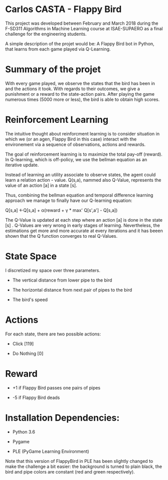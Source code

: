 # Carlos CASTA - Flappy Bird

This project was developed between February and March 2018 during the F-SD311 Algorithms in Machine Learning course at ISAE-SUPAERO as a final challenge for the engineering students.

A simple description of the projet would be: A Flappy Bird bot in Python, that learns from each game played via Q-Learning.

# Summary of the projet

With every game played, we observe the states that the bird has been in and the actions it took. With regards to their outcomes, we give a punishment or a reward to the state-action pairs. After playing the game numerous times (5000 more or less), the bird is able to obtain high scores.

# Reinforcement Learning

The intuitive thought about reinforcment learning is to consider situation in which we (or an agen, Flappy Bird in this case) interact with the environement via a sequence of observations, actions and rewards.

The goal of reinforcement learning is to maximize the total pay-off (reward). In Q-learning, which is off-policy, we use the bellman equation as an iterative update.

Instead of learning an utility associate to observe states, the agent could learn a relation action - value.  Q(s,a),  nammed also Q-Value, represents the value of an action  [a]  in a state  [s].

Thus, combining the bellman equation and temporal difference learning approach we manage to finally have our Q-learning equation:

Q[s,a] ←Q[s,a] + α(reward + γ * max' Q[s',a'] - Q[s,a])

The Q-Value is updated at each step where an action  [a]  is done in the state  [s] . Q-Values are very wrong in early stages of learning. Nevertheless, the estimations get more and more accurate at every iterations and it has beeen shown that the Q function converges to real Q-Values.

# State Space

I discretized my space over three parameters.

- The vertical distance from lower pipe to the bird

- The horizontal distance from next pair of pipes to the bird

- The bird's speed

# Actions

For each state, there are two possible actions:

- Click [119]

- Do Nothing [0]

# Reward

- +1 if Flappy Bird passes one pairs of pipes

- -5 if Flappy Bird deads

# Installation Dependencies:

- Python 3.6

- Pygame

- PLE (PyGame Learning Environment)

Note that this version of FlappyBird in PLE has been slightly changed to make the challenge a bit easier: the background is turned to plain black, the bird and pipe colors are constant (red and green respectively).
